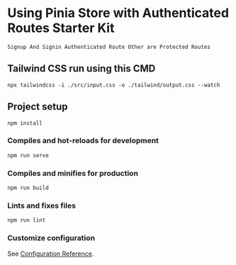 # Using Pinia Store with Authenticated Routes Starter Kit

```
Signup And Signin Authenticated Route Other are Protected Routes
```

## Tailwind CSS run using this CMD

```
npx tailwindcss -i ./src/input.css -o ./tailwind/output.css --watch
```


## Project setup
```
npm install
```

### Compiles and hot-reloads for development
```
npm run serve
```

### Compiles and minifies for production
```
npm run build
```

### Lints and fixes files
```
npm run lint
```

### Customize configuration
See [Configuration Reference](https://cli.vuejs.org/config/).
